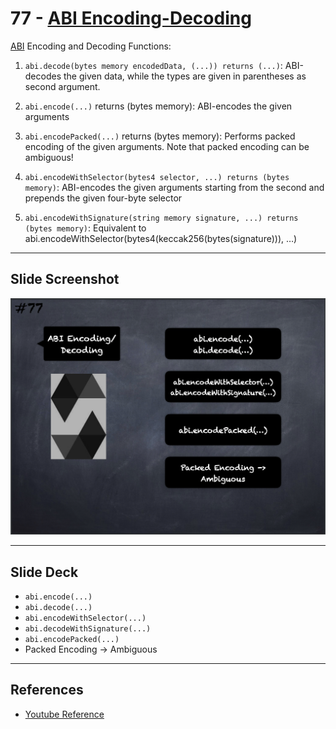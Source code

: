 # 77 - [ABI Encoding-Decoding](ABI%20Encoding-Decoding.md)
[ABI](../Ethereum101/ABI.md) Encoding and Decoding Functions:

1. `abi.decode(bytes memory encodedData, (...)) returns (...)`: ABI-decodes the given data, while the types are given in parentheses as second argument.
    
2. `abi.encode(...)` returns (bytes memory): ABI-encodes the given arguments
    
3. `abi.encodePacked(...)` returns (bytes memory): Performs packed encoding of the given arguments. Note that packed encoding can be ambiguous!
    
4. `abi.encodeWithSelector(bytes4 selector, ...) returns (bytes memory)`: ABI-encodes the given arguments starting from the second and prepends the given four-byte selector
    
5. `abi.encodeWithSignature(string memory signature, ...) returns (bytes memory)`: Equivalent to abi.encodeWithSelector(bytes4(keccak256(bytes(signature))), …)

___
## Slide Screenshot
![077.png](../images/solidity101/077.png)
___
## Slide Deck
- `abi.encode(...)`
- `abi.decode(...)`
- `abi.encodeWithSelector(...)`
- `abi.decodeWithSignature(...)`
- `abi.encodePacked(...)`
- Packed Encoding -> Ambiguous
___
## References
- [Youtube Reference](https://youtu.be/WgU7KKKomMk?t=1377)


